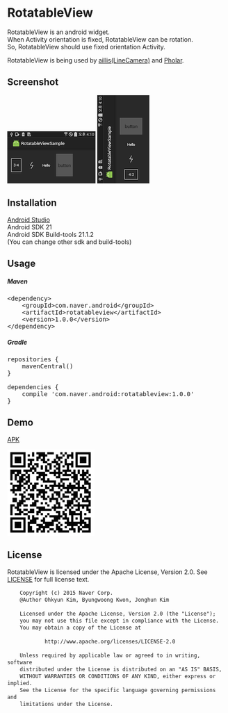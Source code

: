 # RotatableView
RotatableView is an android widget.  
When Activity orientation is fixed, RotatableView can be rotation.  
So, RotatableView should use fixed orientation Activity.  

RotatableView is being used by [aillis(LineCamera)](https://play.google.com/store/apps/details?id=jp.naver.linecamera.android) and [Pholar](https://play.google.com/store/apps/details?id=com.naver.android.pholar).

## Screenshot
![portrait](doc/img/portrait.png)
![horizontal](doc/img/horizontal.png)

## Installation
[Android Studio](http://developer.android.com/sdk/index.html)  
Android SDK 21  
Android SDK Build-tools 21.1.2  
(You can change other sdk and build-tools)  


## Usage
##### Maven
<pre>
&lt;dependency&gt;
    &lt;groupId&gt;com.naver.android&lt;/groupId&gt;
    &lt;artifactId&gt;rotatableview&lt;/artifactId&gt;
    &lt;version&gt;1.0.0&lt;/version&gt;
&lt;/dependency&gt;
</pre>

##### Gradle
<pre>
repositories {
    mavenCentral()
}

dependencies {
    compile 'com.naver.android:rotatableview:1.0.0'
}
</pre>

## Demo
[APK](https://raw.githubusercontent.com/naver/rotatableview/master/apk/app-release.apk)

![qrcode](doc/img/apk_qrcode.png)

## License
RotatableView is licensed under the Apache License, Version 2.0.
See [LICENSE](LICENSE.txt) for full license text.

        Copyright (c) 2015 Naver Corp.
        @Author Ohkyun Kim, Byungwoong Kwon, Jonghun Kim

        Licensed under the Apache License, Version 2.0 (the "License");
        you may not use this file except in compliance with the License.
        You may obtain a copy of the License at

                http://www.apache.org/licenses/LICENSE-2.0

        Unless required by applicable law or agreed to in writing, software
        distributed under the License is distributed on an "AS IS" BASIS,
        WITHOUT WARRANTIES OR CONDITIONS OF ANY KIND, either express or implied.
        See the License for the specific language governing permissions and
        limitations under the License.
